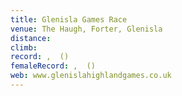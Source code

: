 ```yaml
---
title: Glenisla Games Race
venue: The Haugh, Forter, Glenisla
distance: 
climb: 
record: ,  ()
femaleRecord: ,  ()
web: www.glenislahighlandgames.co.uk
---
```

